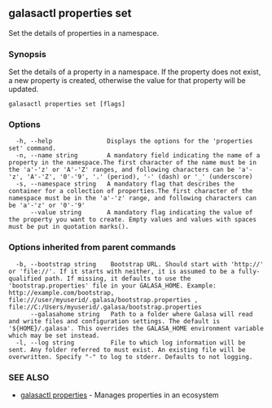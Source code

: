 ## galasactl properties set

Set the details of properties in a namespace.

### Synopsis

Set the details of a property in a namespace. If the property does not exist, a new property is created, otherwise the value for that property will be updated.

```
galasactl properties set [flags]
```

### Options

```
  -h, --help               Displays the options for the 'properties set' command.
  -n, --name string        A mandatory field indicating the name of a property in the namespace.The first character of the name must be in the 'a'-'z' or 'A'-'Z' ranges, and following characters can be 'a'-'z', 'A'-'Z', '0'-'9', '.' (period), '-' (dash) or '_' (underscore)
  -s, --namespace string   A mandatory flag that describes the container for a collection of properties.The first character of the namespace must be in the 'a'-'z' range, and following characters can be 'a'-'z' or '0'-'9'
      --value string       A mandatory flag indicating the value of the property you want to create. Empty values and values with spaces must be put in quotation marks(). 
```

### Options inherited from parent commands

```
  -b, --bootstrap string    Bootstrap URL. Should start with 'http://' or 'file://'. If it starts with neither, it is assumed to be a fully-qualified path. If missing, it defaults to use the 'bootstrap.properties' file in your GALASA_HOME. Example: http://example.com/bootstrap, file:///user/myuserid/.galasa/bootstrap.properties , file://C:/Users/myuserid/.galasa/bootstrap.properties
      --galasahome string   Path to a folder where Galasa will read and write files and configuration settings. The default is '${HOME}/.galasa'. This overrides the GALASA_HOME environment variable which may be set instead.
  -l, --log string          File to which log information will be sent. Any folder referred to must exist. An existing file will be overwritten. Specify "-" to log to stderr. Defaults to not logging.
```

### SEE ALSO

* [galasactl properties](galasactl_properties.md)	 - Manages properties in an ecosystem


